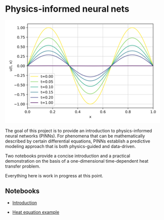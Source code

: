 # Physics-informed neural nets

![The exact solution of a 1D heat conduction problem](assets/solution.svg)

The goal of this project is to provide an introduction to physics-informed neural networks (PINNs).
For phenomena that can be mathematically described by certain differential equations,
PINNs establish a predictive modeling approach that is both physics-guided and data-driven.

Two notebooks provide a concise introduction and a practical demonstration
on the basis of a one-dimensional time-dependent heat transfer problem.

Everything here is work in progress at this point.

## Notebooks

- [Introduction](notebooks/intro.ipynb)

- [Heat equation example](notebooks/heat_equation_1d.ipynb)

